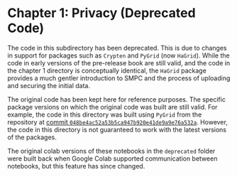 # Chapter 1: Privacy (Deprecated Code)

The code in this subdirectory has been deprecated.
This is due to changes in support for packages such as `Crypten` and `PyGrid` (now `HaGrid`).
While the code in early versions of the pre-release book are still valid, and the code in the chapter 1 directory is conceptually identical, the `HaGrid` package provides a much gentler introduction to SMPC and the process of uploading and securing the initial data.

The original code has been kept here for reference purposes.
The specific package versions on which the original code was built are still valid.
For example, the code in this directory was built using `PyGrid` from the repository at [commit `048be4ac52a53b5ca947b920e41de9a9e76a532a`](https://github.com/OpenMined/PyGrid/commit/048be4ac52a53b5ca947b920e41de9a9e76a532a).
However, the code in this directory is not guaranteed to work with the latest versions of the packages.

The original colab versions of these notebooks in the `deprecated` folder were built back when Google Colab supported communication between notebooks, but this feature has since changed.
